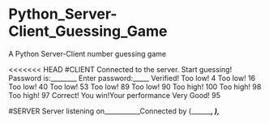 # Python_Server-Client_Guessing_Game
A Python Server-Client number guessing game

<<<<<<< HEAD
#CLIENT
Connected to the server. Start guessing!
Password is:________
Enter password:_____
Verified!
Too low!
4
Too low!
16
Too low!
40
Too low!
53
Too low!
89
Too low!
90
Too high!
100
Too high!
98
Too high!
97
Correct! You win!Your performance Very Good!
95

#SERVER
Server listening on___________Connected by (________, _______),_________

